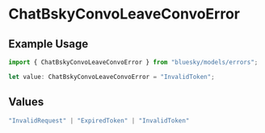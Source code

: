 # ChatBskyConvoLeaveConvoError

## Example Usage

```typescript
import { ChatBskyConvoLeaveConvoError } from "bluesky/models/errors";

let value: ChatBskyConvoLeaveConvoError = "InvalidToken";
```

## Values

```typescript
"InvalidRequest" | "ExpiredToken" | "InvalidToken"
```